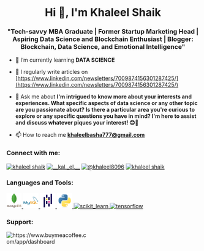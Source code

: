 <h1 align="center">Hi 👋, I'm Khaleel Shaik</h1>
<h3 align="center">"Tech-savvy MBA Graduate | Former Startup Marketing Head | Aspiring Data Science and Blockchain Enthusiast | Blogger: Blockchain, Data Science, and Emotional Intelligence"</h3>

- 🌱 I’m currently learning **DATA SCIENCE**

- 📝 I regularly write articles on [https://www.linkedin.com/newsletters/7009874156301287425/](https://www.linkedin.com/newsletters/7009874156301287425/)

- 💬 Ask me about **I'm intrigued to know more about your interests and experiences. What specific aspects of data science or any other topic are you passionate about? Is there a particular area you're curious to explore or any specific questions you have in mind? I'm here to assist and discuss whatever piques your interest! 😊🌟**

- 📫 How to reach me **khaleelbasha777@gmail.com**

<h3 align="left">Connect with me:</h3>
<p align="left">
<a href="https://linkedin.com/in/khaleel shaik" target="blank"><img align="center" src="https://raw.githubusercontent.com/rahuldkjain/github-profile-readme-generator/master/src/images/icons/Social/linked-in-alt.svg" alt="khaleel shaik" height="30" width="40" /></a>
<a href="https://instagram.com/__kal._el.__" target="blank"><img align="center" src="https://raw.githubusercontent.com/rahuldkjain/github-profile-readme-generator/master/src/images/icons/Social/instagram.svg" alt="__kal._el.__" height="30" width="40" /></a>
<a href="https://medium.com/@khaleel8096" target="blank"><img align="center" src="https://raw.githubusercontent.com/rahuldkjain/github-profile-readme-generator/master/src/images/icons/Social/medium.svg" alt="@khaleel8096" height="30" width="40" /></a>
<a href="https://www.leetcode.com/khaleel shaik" target="blank"><img align="center" src="https://raw.githubusercontent.com/rahuldkjain/github-profile-readme-generator/master/src/images/icons/Social/leet-code.svg" alt="khaleel shaik" height="30" width="40" /></a>
</p>

<h3 align="left">Languages and Tools:</h3>
<p align="left"> <a href="https://www.mongodb.com/" target="_blank" rel="noreferrer"> <img src="https://raw.githubusercontent.com/devicons/devicon/master/icons/mongodb/mongodb-original-wordmark.svg" alt="mongodb" width="40" height="40"/> </a> <a href="https://www.mysql.com/" target="_blank" rel="noreferrer"> <img src="https://raw.githubusercontent.com/devicons/devicon/master/icons/mysql/mysql-original-wordmark.svg" alt="mysql" width="40" height="40"/> </a> <a href="https://pandas.pydata.org/" target="_blank" rel="noreferrer"> <img src="https://raw.githubusercontent.com/devicons/devicon/2ae2a900d2f041da66e950e4d48052658d850630/icons/pandas/pandas-original.svg" alt="pandas" width="40" height="40"/> </a> <a href="https://www.python.org" target="_blank" rel="noreferrer"> <img src="https://raw.githubusercontent.com/devicons/devicon/master/icons/python/python-original.svg" alt="python" width="40" height="40"/> </a> <a href="https://scikit-learn.org/" target="_blank" rel="noreferrer"> <img src="https://upload.wikimedia.org/wikipedia/commons/0/05/Scikit_learn_logo_small.svg" alt="scikit_learn" width="40" height="40"/> </a> <a href="https://www.tensorflow.org" target="_blank" rel="noreferrer"> <img src="https://www.vectorlogo.zone/logos/tensorflow/tensorflow-icon.svg" alt="tensorflow" width="40" height="40"/> </a> </p>

<h3 align="left">Support:</h3>
<p><a href="https://www.buymeacoffee.com/https://www.buymeacoffee.com/app/dashboard"> <img align="left" src="https://cdn.buymeacoffee.com/buttons/v2/default-yellow.png" height="50" width="210" alt="https://www.buymeacoffee.com/app/dashboard" /></a></p><br><br>
